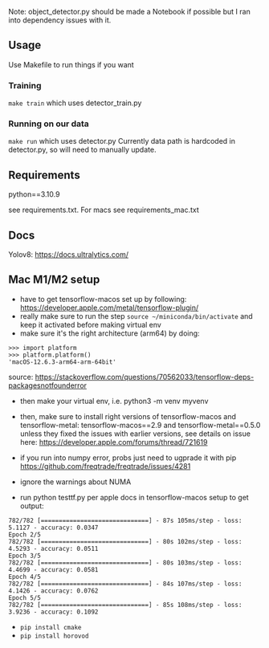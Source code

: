 Note: object_detector.py should be made a Notebook if possible but I ran into dependency issues with it.

## Usage
Use Makefile to run things if you want

### Training
`make train` which uses detector_train.py

### Running on our data
`make run` which uses detector.py
Currently data path is hardcoded in detector.py, so will need to manually update.

## Requirements
python==3.10.9

see requirements.txt.
For macs see requirements_mac.txt  

## Docs
Yolov8: https://docs.ultralytics.com/

## Mac M1/M2 setup
* have to get tensorflow-macos set up by following: https://developer.apple.com/metal/tensorflow-plugin/
* really make sure to run the step `source ~/miniconda/bin/activate` and keep it activated
before making virtual env
* make sure it's the right architecture (arm64) by doing:
```
>>> import platform
>>> platform.platform()
'macOS-12.6.3-arm64-arm-64bit'
```
source: https://stackoverflow.com/questions/70562033/tensorflow-deps-packagesnotfounderror
* then make your virtual env, i.e. python3 -m venv myvenv
* then, make sure to install right versions of tensorflow-macos and tensorflow-metal:
tensorflow-macos==2.9 and tensorflow-metal==0.5.0
unless they fixed the issues with earlier versions, see details on issue here: https://developer.apple.com/forums/thread/721619

* if you run into numpy error, probs just need to ugprade it with pip https://github.com/freqtrade/freqtrade/issues/4281

* ignore the warnings about NUMA

* run python testtf.py per apple docs in tensorflow-macos setup to get output:
```
782/782 [==============================] - 87s 105ms/step - loss: 5.1127 - accuracy: 0.0347
Epoch 2/5
782/782 [==============================] - 80s 102ms/step - loss: 4.5293 - accuracy: 0.0511
Epoch 3/5
782/782 [==============================] - 80s 103ms/step - loss: 4.4699 - accuracy: 0.0581
Epoch 4/5
782/782 [==============================] - 84s 107ms/step - loss: 4.1426 - accuracy: 0.0762
Epoch 5/5
782/782 [==============================] - 85s 108ms/step - loss: 3.9236 - accuracy: 0.1092
```

* `pip install cmake`
* `pip install horovod`